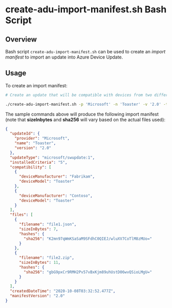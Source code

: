 # create-adu-import-manifest.sh Bash Script

## Overview

Bash script `create-adu-import-manifest.sh` can be used to create an *import manifest* to import an update into Azure Device Update.

## Usage

To create an import manifest:

```bash
# Create an update that will be compatible with devices from two different manufacturers.

./create-adu-import-manifest.sh -p 'Microsoft' -n 'Toaster' -v '2.0' -t 'microsoft/swupdate:1' -i'5' -c Fabrikam,Toaster -c Contoso,Toaster ./file1.json ./file2.zip
```

The sample commands above will produce the following import manifest (note that **sizeInbytes** and **sha256** will vary based on the actual files used):

```json
{
  "updateId": {
    "provider": "Microsoft",
    "name": "Toaster",
    "version": "2.0"
  },
  "updateType": "microsoft/swupdate:1",
  "installedCriteria": "5",
  "compatibility": [
    {
      "deviceManufacturer": "Fabrikam",
      "deviceModel": "Toaster"
    },
    {
      "deviceManufacturer": "Contoso",
      "deviceModel": "Toaster"
    }
  ],
  "files": [
    {
      "filename": "file1.json",
      "sizeInBytes": 7,
      "hashes": {
        "sha256": "K2mn97qWmKSaSaM9SFdhC0QIEJ/wluXV7CoTlM8zMUo="
      }
    },
    {
      "filename": "file2.zip",
      "sizeInBytes": 11,
      "hashes": {
        "sha256": "gbG9pxCr9RMH2Pv57vBxKjm89uhUstD06wvQSioLMgU="
      }
    }
  ],
  "createdDateTime": "2020-10-08T03:32:52.477Z",
  "manifestVersion": "2.0"
}
```
